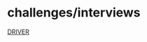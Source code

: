 # challenges/interviews

[DRIVER](https://drive.google.com/drive/folders/13AD2p1BnbS45fAXAJNSEJZX4DsonpiGe?usp=sharing)
